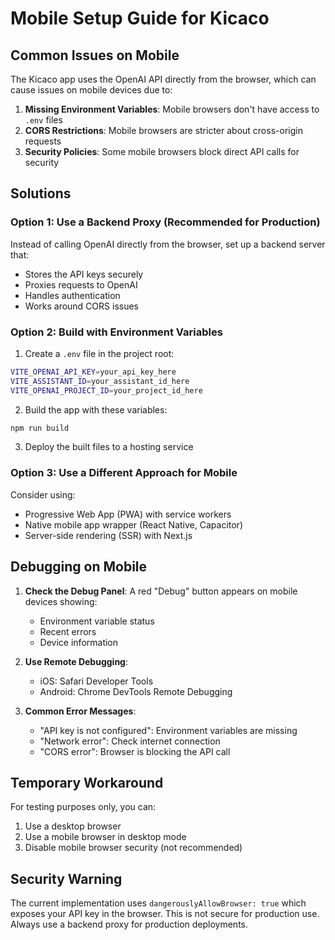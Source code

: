 # Mobile Setup Guide for Kicaco

## Common Issues on Mobile

The Kicaco app uses the OpenAI API directly from the browser, which can cause issues on mobile devices due to:

1. **Missing Environment Variables**: Mobile browsers don't have access to `.env` files
2. **CORS Restrictions**: Mobile browsers are stricter about cross-origin requests
3. **Security Policies**: Some mobile browsers block direct API calls for security

## Solutions

### Option 1: Use a Backend Proxy (Recommended for Production)

Instead of calling OpenAI directly from the browser, set up a backend server that:
- Stores the API keys securely
- Proxies requests to OpenAI
- Handles authentication
- Works around CORS issues

### Option 2: Build with Environment Variables

1. Create a `.env` file in the project root:
```bash
VITE_OPENAI_API_KEY=your_api_key_here
VITE_ASSISTANT_ID=your_assistant_id_here
VITE_OPENAI_PROJECT_ID=your_project_id_here
```

2. Build the app with these variables:
```bash
npm run build
```

3. Deploy the built files to a hosting service

### Option 3: Use a Different Approach for Mobile

Consider using:
- Progressive Web App (PWA) with service workers
- Native mobile app wrapper (React Native, Capacitor)
- Server-side rendering (SSR) with Next.js

## Debugging on Mobile

1. **Check the Debug Panel**: A red "Debug" button appears on mobile devices showing:
   - Environment variable status
   - Recent errors
   - Device information

2. **Use Remote Debugging**:
   - iOS: Safari Developer Tools
   - Android: Chrome DevTools Remote Debugging

3. **Common Error Messages**:
   - "API key is not configured": Environment variables are missing
   - "Network error": Check internet connection
   - "CORS error": Browser is blocking the API call

## Temporary Workaround

For testing purposes only, you can:

1. Use a desktop browser
2. Use a mobile browser in desktop mode
3. Disable mobile browser security (not recommended)

## Security Warning

The current implementation uses `dangerouslyAllowBrowser: true` which exposes your API key in the browser. This is not secure for production use. Always use a backend proxy for production deployments. 